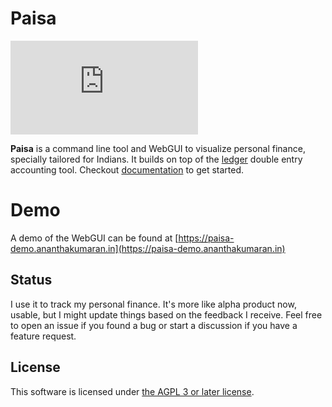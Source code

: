 # Paisa

![Matrix](https://img.shields.io/matrix/paisa%3Amatrix.org?logo=matrix&link=https%3A%2F%2Fmatrix.to%2F%23%2F%23paisa%3Amatrix.org)

**Paisa** is a command line tool and WebGUI to visualize personal
finance, specially tailored for Indians. It builds on top of the
[ledger](https://www.ledger-cli.org/) double entry accounting tool. Checkout [documentation](https://ananthakumaran.in/paisa/)
to get started.

# Demo

A demo of the WebGUI can be found at [https://paisa-demo.ananthakumaran.in](https://paisa-demo.ananthakumaran.in)

## Status

I use it to track my personal finance. It's more like alpha product
now, usable, but I might update things based on the feedback I
receive. Feel free to open an issue if you found a bug or start a
discussion if you have a feature request.

## License

This software is licensed under [the AGPL 3 or later license](./COPYING).

